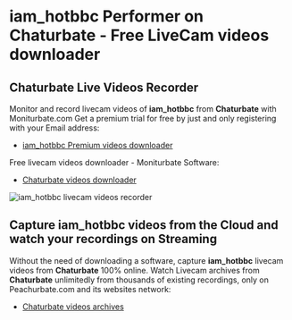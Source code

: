 # iam_hotbbc Performer on Chaturbate - Free LiveCam videos downloader

## Chaturbate Live Videos Recorder

Monitor and record livecam videos of **iam_hotbbc** from **Chaturbate** with Moniturbate.com
Get a premium trial for free by just and only registering with your Email address:
* [iam_hotbbc Premium videos downloader](https://moniturbate.com/request-demo-licence-key.html)

Free livecam videos downloader - Moniturbate Software:
* [Chaturbate videos downloader](https://moniturbate.com/moniturbate-download-software.html)

![iam_hotbbc livecam videos recorder](https://peachurnet.com/templates/moniturbate-software.png)


## Capture iam_hotbbc videos from the Cloud and watch your recordings on Streaming

Without the need of downloading a software, capture **iam_hotbbc** livecam videos from **Chaturbate** 100% online.
Watch Livecam archives from **Chaturbate** unlimitedly from thousands of existing recordings, only on Peachurbate.com and its websites network:
* [Chaturbate videos archives](https://peachurnet.com/)